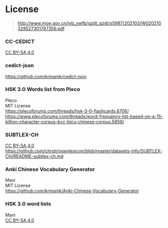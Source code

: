 # License

> http://www.moe.gov.cn/jyb_xwfb/gzdt_gzdt/s5987/202103/W020210329527301787356.pdf

### CC-CEDICT
[CC BY-SA 4.0](https://creativecommons.org/licenses/by-sa/4.0/)

### cedict-json
https://github.com/krmanik/cedict-json

### HSK 3.0 Words list from Pleco
Pleco<br>
MIT License<br>
https://plecoforums.com/threads/hsk-3-0-flashcards.6706/
https://www.plecoforums.com/threads/word-frequency-list-based-on-a-15-billion-character-corpus-bcc-blcu-chinese-corpus.5859/

### SUBTLEX-CH
[CC BY-SA 4.0](https://creativecommons.org/licenses/by-sa/4.0/)<br>
https://github.com/chrplr/openlexicon/blob/master/datasets-info/SUBTLEX-CH/README-subtlex-ch.md

### Anki Chinese Vocabulary Generator
Mani<br>
MIT License<br>
https://github.com/krmanik/Anki-Chinese-Vocabulary-Generator

### HSK 3.0 word lists
Mani<br>
[CC BY-SA 4.0](https://creativecommons.org/licenses/by-sa/4.0/)
